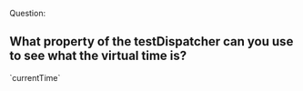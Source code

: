 Question:
## What property of the testDispatcher can you use to see what the virtual time is?
<div class="hint">
  `currentTime`
</div>


